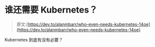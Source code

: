 # 谁还需要 Kubernetes？

> 原文:[https://dev.to/alanmbarr/who-even-needs-kubernetes-14oe](https://dev.to/alanmbarr/who-even-needs-kubernetes-14oe)

Kubernetes 到底有没有必要？